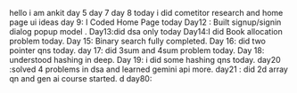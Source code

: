 hello i am ankit 
day 5
day 7
day 8 today i did cometitor research and home page ui ideas
day 9: I Coded Home Page today
Day12 : Built signup/signin dialog popup model .
Day13:did dsa only today
Day14:I did Book allocation problem today.
Day 15: Binary search fully completed.
Day 16: did two pointer qns today.
day 17: did 3sum and 4sum problem today.
Day 18: understood hashing in deep.
Day 19: i did some hashing qns today.
day20 :solved 4 problems in dsa and learned gemini api more.
day21 : did 2d array qn and gen ai course started.
d
day80:
